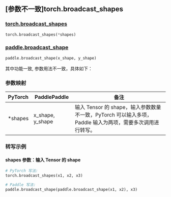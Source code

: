 ## [参数不一致]torch.broadcast_shapes

### [torch.broadcast_shapes](https://pytorch.org/docs/1.13/generated/torch.broadcast_shapes.html#torch.broadcast_shapes)

```python
torch.broadcast_shapes(*shapes)
```

### [paddle.broadcast_shape](https://www.paddlepaddle.org.cn/documentation/docs/zh/api/paddle/broadcast_shape_cn.html)

```python
paddle.broadcast_shape(x_shape, y_shape)
```

其中功能一致, 参数用法不一致，具体如下：

### 参数映射

| PyTorch  | PaddlePaddle     | 备注                                                                                                      |
| -------- | ---------------- | --------------------------------------------------------------------------------------------------------- |
| \*shapes | x_shape, y_shape | 输入 Tensor 的 shape，输入参数数量不一致，PyTorch 可以输入多项，Paddle 输入为两项，需要多次调用进行转写。 |

### 转写示例

#### shapes 参数：输入 Tensor 的 shape

```python
# PyTorch 写法:
torch.broadcast_shapes(x1, x2, x3)

# Paddle 写法:
paddle.broadcast_shape(paddle.broadcast_shape(x1, x2), x3)
```
